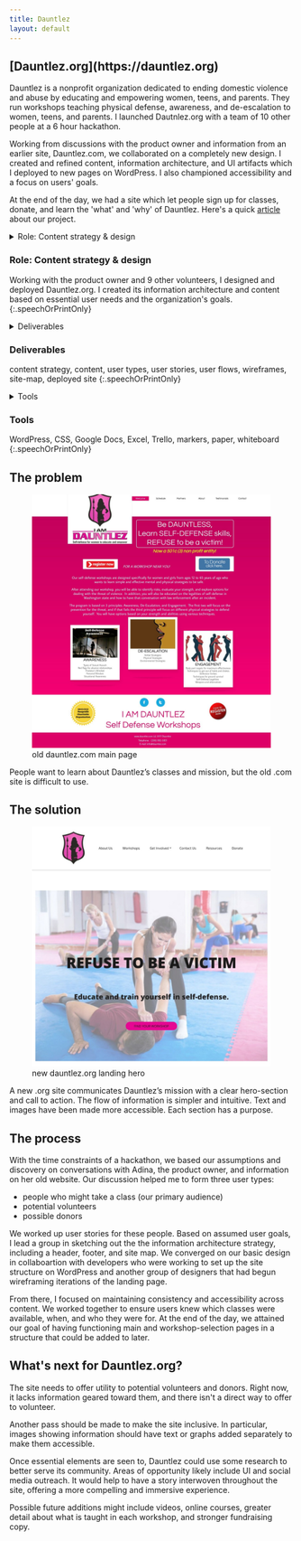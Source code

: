 ```yaml
---
title: Dauntlez
layout: default
---
```


<article class="projContainer" markdown="1">
<div class="projLimitWidth" markdown="1">
<h1 class="centerGrid" markdown="1">[Dauntlez.org](https://dauntlez.org)</h1>

Dauntlez is a nonprofit organization dedicated to ending domestic violence and abuse by educating and empowering women, teens, and parents. They run workshops teaching physical defense, awareness, and de-escalation to women, teens, and parents. I launched Dautnlez.org with a team of 10 other people at a 6 hour hackathon.

Working from discussions with the product owner and information from an earlier site, Dauntlez.com, we collaborated on a completely new design. I created and refined content, information architecture, and UI artifacts which I deployed to new pages on WordPress. I also championed accessibility and a focus on users' goals.

At the end of the day, we had a site which let people sign up for classes, donate, and learn the 'what' and 'why' of Dauntlez. Here's a quick <a href="https://democracylab.ghost.io/user-experience-design-volunteers-unite-with-dauntlez-to-help-defend-women-and-teens/">article</a> about our project.


<section markdown="1">
<details aria-expanded="true/false" tabindex="0" role="button" class="smallerBreak screenOnly">
<summary>Role: Content strategy & design</summary>
<div>
Working with the product owner and 9 other volunteers, I designed and deployed Dauntlez.org. I created its information architecture and content based on essential user needs and the organization's goals.
</div>
</details>

<h3 class="speechOrPrintOnly">Role: Content strategy & design</h3> <!-- accessible version of above -->

Working with the product owner and 9 other volunteers, I designed and deployed Dauntlez.org. I created its information architecture and content based on essential user needs and the organization's goals.
{:.speechOrPrintOnly}

<details aria-expanded="true/false" tabindex="0" role="button" class="smallestBreak screenOnly">
<summary>Deliverables</summary>
<div>
content strategy, content, user types, user stories, user flows, wireframes, site-map, deployed site
</div>
</details>

<h3 class="speechOrPrintOnly">Deliverables</h3> <!-- accessible version of above -->

content strategy, content, user types, user stories, user flows, wireframes, site-map, deployed site
{:.speechOrPrintOnly}

<details aria-expanded="true/false" tabindex="0" role="button" class="smallestBreak screenOnly">
<summary>Tools</summary>
<div>
WordPress, CSS, Google Docs, Excel, Trello, markers, paper, whiteboard
</div>
</details>

<h3 class="speechOrPrintOnly">Tools</h3> <!-- accessible version of above -->

WordPress, CSS, Google Docs, Excel, Trello, markers, paper, whiteboard
{:.speechOrPrintOnly}
</section>

<section markdown="1">
<h2 class="centerGrid" markdown="1">The problem</h2>

<figure>
<img src="images/dauntlez/comLand.jpg" alt="a neon pink, jumbled web page" class="illustImg">
<figcaptption>old dauntlez.com main page</figcaption>
</figure>

People want to learn about Dauntlez’s classes and mission, but the old .com site is difficult to use.

<h2 class="centerGrid" markdown="1">The solution</h2>

<figure>
<img src="images/dauntlez/orgMainCrop.jpg" alt="a modern looking WordPress page" class="illustImg">
<figcaptption>new dauntlez.org landing hero</figcaption>
</figure>

A new .org site communicates Dauntlez’s mission with a clear hero-section and call to action. The flow of information is simpler and intuitive. Text and images have been made more accessible. Each section has a purpose.
</section>

<section markdown="1">
<h2 class="centerGrid" markdown="1">The process</h2>

With the time constraints of a hackathon, we based our assumptions and discovery on conversations with Adina, the product owner, and information on her old website. Our discussion helped me to form three user types:
- people who might take a class (our primary audience)
- potential volunteers
- possible donors

We worked up user stories for these people. Based on assumed user goals, I lead a group in sketching out the the information architecture strategy, including a header, footer, and site map. We converged on our basic design in collaboartion with developers who were working to set up the site structure on WordPress and another group of designers that had begun wireframing iterations of the landing page.

From there, I focused on maintaining consistency and accessibility across content. We worked together to ensure users knew which classes were available, when, and who they were for. At the end of the day, we attained our goal of having functioning main and workshop-selection pages in a structure that could be added to later.
</section>


<section markdown="1">
<h2 class="centerGrid" markdown="1">What's next for Dauntlez.org?</h2>


The site needs to offer utility to potential volunteers and donors. Right now, it lacks information geared toward them, and there isn't a direct way to offer to volunteer.

Another pass should be made to make the site inclusive. In particular, images showing information should have text or graphs added separately to make them accessible.

Once essential elements are seen to, Dauntlez could use some research to better serve its community. Areas of opportunity likely include UI and social media outreach. It would help to have a story interwoven throughout the site, offering a more compelling and immersive experience.

Possible future additions might include videos, online courses, greater detail about what is taught in each workshop, and stronger fundraising copy.
</section>

<!--
<section markdown="1">
<h2>What I learned</h2>


</section>
-->
</div>
</article>
